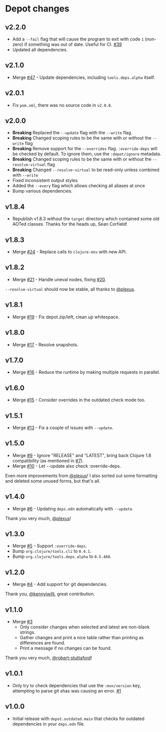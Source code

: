 # Depot changes

## v2.2.0

 * Add a `--fail` flag that will cause the program to exit with code `1` (non-zero) if something was out of date. Useful for CI. [#39](https://github.com/Olical/depot/issues/39)
 * Updated all dependencies.

## v2.1.0

 * Merge [#47](https://github.com/Olical/depot/pull/47) - Update dependencies, including `tools.deps.alpha` itself.

## v2.0.1

 * Fix `pom.xml`, there was no source code in `v2.0.0`.

## v2.0.0

 * **Breaking** Replaced the `--update` flag with the `--write` flag.
 * **Breaking** Changed scoping rules to be the same with or without the `--write` flag
 * **Breaking** Remove support for the `--overrides` flag. `:override-deps` will be checked by default.
   To ignore them, use the `:depot/ignore` metadata.
 * **Breaking** Changed scoping rules to be the same with or without the `--resolve-virtual` flag
 * **Breaking** Changed `--resolve-virtual` to be read-only unless combined with `--write`
 * Fixed inconsistent output styles
 * Added the `--every` flag which allows checking all aliases at once
 * Bump various dependencies.

## v1.8.4

 * Republish v1.8.3 without the `target` directory which contained some old AOTed classes. Thanks for the heads up, Sean Corfield!

## v1.8.3

 * Merge [#24](https://github.com/Olical/depot/pull/24) - Replace calls to `clojure-env` with new API.

## v1.8.2

 * Merge [#21](https://github.com/Olical/depot/pull/21) - Handle uneval nodes, fixing [#20](https://github.com/Olical/depot/issues/20).

`--resolve-virtual` should now be stable, all thanks to [@plexus](https://github.com/plexus).

## v1.8.1

 * Merge [#19](https://github.com/Olical/depot/pull/19) - Fix depot.zip/left, clean up whitespace.

## v1.8.0

 * Merge [#17](https://github.com/Olical/depot/pull/17) - Resolve snapshots.

## v1.7.0

 * Merge [#16](https://github.com/Olical/depot/pull/16) - Reduce the runtime by making multiple requests in parallel.

## v1.6.0

 * Merge [#15](https://github.com/Olical/depot/pull/15) - Consider overrides in the outdated check mode too.

## v1.5.1

 * Merge [#13](https://github.com/Olical/depot/pull/13) - Fix a couple of issues with `--update`.

## v1.5.0

 * Merge [#9](https://github.com/Olical/depot/pull/9) - Ignore "RELEASE" and "LATEST", bring back Clojure 1.8 compatibility (as mentioned in [#7](https://github.com/Olical/depot/issues/7)).
 * Merge [#10](https://github.com/Olical/depot/pull/10) - Let --update also check :override-deps.

Even more improvements from [@plexus](https://github.com/plexus)! I also sorted out some formatting and deleted some unused forms, but that's all.

## v1.4.0

 * Merge [#6](https://github.com/Olical/depot/pull/6) - Updating `deps.edn` automatically with `--update`.

Thank you very much, [@plexus](https://github.com/plexus)!

## v1.3.0

 * Merge [#5](https://github.com/Olical/depot/pull/5) - Support `:override-deps`.
 * Bump `org.clojure/tools.cli` to `0.4.1`.
 * Bump `org.clojure/tools.deps.alpha` to `0.5.460`.

## v1.2.0

 * Merge [#4](https://github.com/Olical/depot/pull/4) - Add support for git dependencies.

Thank you, [@kennyjwilli](https://github.com/kennyjwilli), great contribution.

## v1.1.0

 * Merge [#3](https://github.com/Olical/depot/pull/3)
   * Only consider changes when selected and latest are non-blank strings.
   * Gather changes and print a nice table rather than printing as differences are found.
   * Print a message if no changes can be found.

Thank you very much, [@robert-stuttaford](https://github.com/robert-stuttaford)!

## v1.0.1

 * Only try to check dependencies that use the `:mvn/version` key, attempting to parse git shas was causing an error. [#1](https://github.com/Olical/depot/issues/1)

## v1.0.0

 * Initial release with `depot.outdated.main` that checks for outdated dependencies in your `deps.edn` file.
